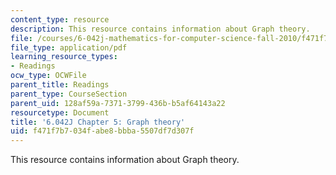 ```yaml
---
content_type: resource
description: This resource contains information about Graph theory.
file: /courses/6-042j-mathematics-for-computer-science-fall-2010/f471f7b7034fabe8bbba5507df7d307f_MIT6_042JF10_chap05.pdf
file_type: application/pdf
learning_resource_types:
- Readings
ocw_type: OCWFile
parent_title: Readings
parent_type: CourseSection
parent_uid: 128af59a-7371-3799-436b-b5af64143a22
resourcetype: Document
title: '6.042J Chapter 5: Graph theory'
uid: f471f7b7-034f-abe8-bbba-5507df7d307f
---
```

This resource contains information about Graph theory.

